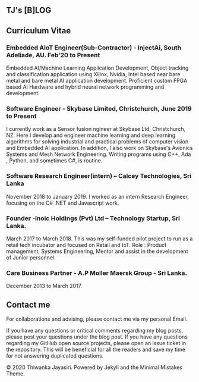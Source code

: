 ## TJ's [B]LOG


## Curriculum Vitae 


### Embedded AIoT Engineer(Sub-Contractor) - InjectAi, South Adeliade, AU. Feb'20 to Present
Embedded AI/Machine Learning Application Development, Object tracking and classification application using Xilinx, Nvidia, Intel based near bare metal and bare metal AI application development. Proficient custom FPGA based AI Hardware and hybrid neural network programming and development.

### Software Engineer - Skybase Limited, Christchurch, June 2019 to Present
I currently work as a Sensor fusion ngineer at Skybase Ltd, Christchurch, NZ. Here I develop and engineer machine learning and deep learning algorithms for solving industrial and practical problems of computer vision and Embedded AI application. In addition, I also work on Skybase's Avionics Systems and Mesh Network Engineering. Writing programs using C++, Ada , Python, and sometimes C#, is routine.

### Software Research Engineer(intern) – Calcey Technologies, Sri Lanka
November 2018 to January 2019.
I worked as an intern Research Engineer, focusing on the C# .NET  and Javascript work. 

### Founder -Inoic Holdings (Pvt) Ltd – Technology Startup, Sri Lanka.
March 2017 to March 2018.
This was my self-funded pilot project to run as a retail tech incubator and focused on Retail and IoT.
Role : Product management, Systems Engineering, Mentor and assist in the development of Junior personnel. 

### Care Business Partner - A.P Moller Maersk Group - Sri Lanka.
December 2013 to March 2017.


## Contact me
For collaborations and advising, please contact me via my personal Email.

If you have any questions or critical comments regarding my blog posts, please post your questions under the blog post. If you have any questions regarding my GitHub open source projects, please open an issue ticket in the repository. This will be beneficial for all the readers and save my time for not answering duplicated questions.

© 2020 Thiwanka Jayasiri. Powered by Jekyll and the Minimal Mistakes Theme.
